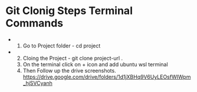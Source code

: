 # Git Clonig Steps Terminal Commands

- 1. Go to Project folder - cd project
- 2. Cloing the Project - git clone project-url .
  3. On the terminal click on + icon and add ubuntu wsl terminal
  4. Then Follow up the drive screenshots. https://drive.google.com/drive/folders/1d1jXBHq9V6UyLEOsfWIWpm_hjSVCyanh
